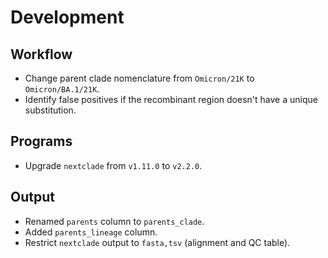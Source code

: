 # Development

## Workflow

- Change parent clade nomenclature from `Omicron/21K` to `Omicron/BA.1/21K`.
- Identify false positives if the recombinant region doesn't have a unique substitution.

## Programs

- Upgrade `nextclade` from `v1.11.0` to `v2.2.0`.

## Output

- Renamed `parents` column to `parents_clade`.
- Added `parents_lineage` column.
- Restrict `nextclade` output to `fasta,tsv` (alignment and QC table).

